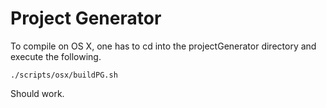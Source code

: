 # Project Generator

To compile on OS X, one has to cd into the projectGenerator directory and execute the following.

```
./scripts/osx/buildPG.sh
```

Should work.

